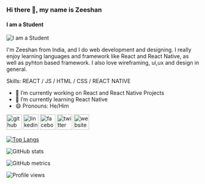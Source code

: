 ### Hi there 👋, my name is Zeeshan
#### I am a Student
![I am a Student](https://pbs.twimg.com/profile_banners/834285600031256577/1578228532/600x200)

I'm Zeeshan from India, and I do web development and designing. I really enjoy learning languages and framework like React and React Native, as well as pyhton based framework. I also love wireframing, ui,ux and design in general.

Skills: REACT / JS / HTML / CSS / REACT NATIVE

- 🔭 I’m currently working on React and React Native  Projects 
- 🌱 I’m currently learning React Native 
- 😄 Pronouns: He/Him 


[<img src='https://cdn.jsdelivr.net/npm/simple-icons@3.0.1/icons/github.svg' alt='github' height='40'>](https://github.com/Zeeshan-2k1)  [<img src='https://cdn.jsdelivr.net/npm/simple-icons@3.0.1/icons/linkedin.svg' alt='linkedin' height='40'>](https://www.linkedin.com/in/https://www.linkedin.com/in/zeeshan-ashraf-38897b1a6/)  [<img src='https://cdn.jsdelivr.net/npm/simple-icons@3.0.1/icons/facebook.svg' alt='facebook' height='40'>](https://www.facebook.com/https://www.facebook.com/profile.php?id=100005133649365)  [<img src='https://cdn.jsdelivr.net/npm/simple-icons@3.0.1/icons/twitter.svg' alt='twitter' height='40'>](https://twitter.com/https://twitter.com/Zeeshan2k1)  [<img src='https://cdn.jsdelivr.net/npm/simple-icons@3.0.1/icons/icloud.svg' alt='website' height='40'>](https://zeeshan-ashraf.netlify.app/)  

[![Top Langs](https://github-readme-stats.vercel.app/api/top-langs/?username=Zeeshan-2k1)](https://github.com/anuraghazra/github-readme-stats)

![GitHub stats](https://github-readme-stats.vercel.app/api?username=Zeeshan-2k1&show_icons=true)  

![GitHub metrics](https://metrics.lecoq.io/Zeeshan-2k1)  

![Profile views](https://gpvc.arturio.dev/Zeeshan-2k1)  
